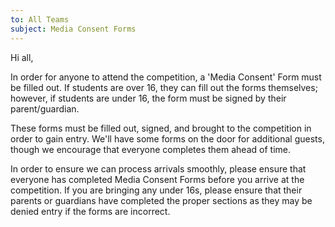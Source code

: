 ```yaml
---
to: All Teams
subject: Media Consent Forms
---
```


Hi all,

In order for anyone to attend the competition, a 'Media Consent' Form must be filled out. If students are over 16, they can fill out the forms themselves; however, if students are under 16, the form must be signed by their parent/guardian.

These forms must be filled out, signed, and brought to the competition in order to gain entry.
We'll have some forms on the door for additional guests, though we encourage that everyone completes them ahead of time.

In order to ensure we can process arrivals smoothly, please ensure that everyone has completed Media Consent Forms before you arrive at the competition. If you are bringing any under 16s, please ensure that their parents or guardians have completed the proper sections as they may be denied entry if the forms are incorrect.
